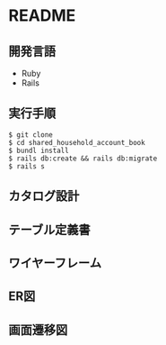 # README
## 開発言語
* Ruby
* Rails
## 実行手順
```
$ git clone 
$ cd shared_household_account_book
$ bundl install
$ rails db:create && rails db:migrate
$ rails s
```
## カタログ設計
## テーブル定義書
## ワイヤーフレーム
## ER図
## 画面遷移図
